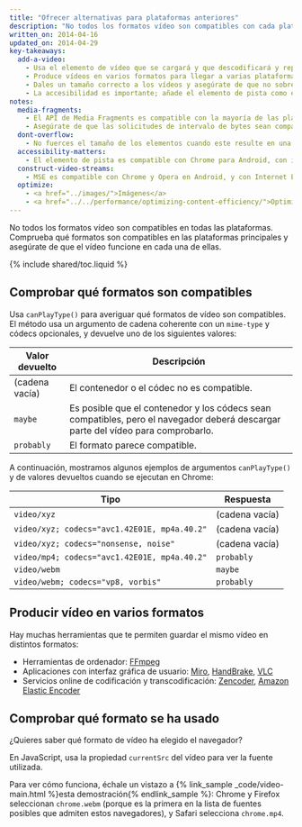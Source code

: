 ```yaml
---
title: "Ofrecer alternativas para plataformas anteriores"
description: "No todos los formatos vídeo son compatibles con cada plataforma. Comprueba qué formatos son compatibles en las plataformas principales y asegúrate de que el vídeo funcione en cada una de ellas."
written_on: 2014-04-16
updated_on: 2014-04-29
key-takeaways:
  add-a-video:
    - Usa el elemento de vídeo que se cargará y que descodificará y reproducirá el vídeo en tu sitio.
    - Produce vídeos en varios formatos para llegar a varias plataformas móviles.
    - Dales un tamaño correcto a los vídeos y asegúrate de que no sobrepasen los elementos que los contienen.
    - La accesibilidad es importante; añade el elemento de pista como elemento secundario del elemento de vídeo.
notes:
  media-fragments:
    - El API de Media Fragments es compatible con la mayoría de las plataformas, pero no con iOS.
    - Asegúrate de que las solicitudes de intervalo de bytes sean compatibles con tu servidor. Las solicitudes de intervalo se habilitan de manera predeterminada en la mayoría de los servidores, pero algunos servicios de alojamiento pueden inhabilitarlas.
  dont-overflow:
    - No fuerces el tamaño de los elementos cuando este resulte en una relación de aspecto distinta a la del vídeo original. Los elementos achatados o estirados no quedan bien.
  accessibility-matters:
    - El elemento de pista es compatible con Chrome para Android, con iOS Safari y con todos los navegadores actuales de ordenador, excepto con Firefox (consulta <a href="http://caniuse.com/track" title="Estado de compatibilidad del elemento de pista">caniuse.com/track</a>). También hay varios Polyfill disponibles. Recomendamos <a href='//www.delphiki.com/html5/playr/' title='Polyfill de elemento de pista de Playr'>Playr</a> o <a href='//captionatorjs.com/' title='Pista de Captionator'>Captionator</a>.
  construct-video-streams:
    - MSE es compatible con Chrome y Opera en Android, y con Internet Explorer 11 y Chrome en ordenador. También está previsto que sea compatible con la <a href='http://wiki.mozilla.org/Platform/MediaSourceExtensions' title='cronología de implementación de Firefox Media Source Extensions'>Firefox</a>.
  optimize:
    - <a href="../images/">Imágenes</a>
    - <a href="../../performance/optimizing-content-efficiency/">Optimizar la eficacia del contenido</a>
---
```


<p class="intro">
  No todos los formatos vídeo son compatibles en todas las plataformas. Comprueba qué formatos son compatibles en las plataformas principales y asegúrate de que el vídeo funcione en cada una de ellas.
</p>

{% include shared/toc.liquid %}


## Comprobar qué formatos son compatibles

Usa `canPlayType()` para averiguar qué formatos de vídeo son compatibles. El método usa un argumento de cadena coherente con un `mime-type` y códecs opcionales, y devuelve uno de los siguientes valores:

<table class="mdl-data-table mdl-js-data-table">
  <thead>
    <tr>
      <th>Valor devuelto</th>
      <th>Descripción</th>
    </tr>
  </thead>
  <tbody>
    <tr>
      <td data-th="Return value">(cadena vacía)</td>
      <td data-th="Description">El contenedor o el códec no es compatible.</td>
    </tr>
    <tr>
      <td data-th="Return value"><code>maybe</code></td>
      <td data-th="Description">
        Es posible que el contenedor y los códecs sean compatibles, pero el navegador
        deberá descargar parte del vídeo para comprobarlo.
      </td>
    </tr>
    <tr>
      <td data-th="Return value"><code>probably</code></td>
      <td data-th="Description">El formato parece compatible.
      </td>
    </tr>
  </tbody>
</table>

A continuación, mostramos algunos ejemplos de argumentos `canPlayType()` y de valores devueltos cuando se ejecutan en Chrome:


<table class="mdl-data-table mdl-js-data-table">
  <thead>
    <tr>
      <th>Tipo</th>
      <th>Respuesta</th>
    </tr>
  </thead>
  <tbody>
    <tr>
      <td data-th="Type"><code>video/xyz</code></td>
      <td data-th="Response">(cadena vacía)</td>
    </tr>
    <tr>
      <td data-th="Type"><code>video/xyz; codecs="avc1.42E01E, mp4a.40.2"</code></td>
      <td data-th="Response">(cadena vacía)</td>
    </tr>
    <tr>
      <td data-th="Type"><code>video/xyz; codecs="nonsense, noise"</code></td>
      <td data-th="Response">(cadena vacía)</td>
    </tr>
    <tr>
      <td data-th="Type"><code>video/mp4; codecs="avc1.42E01E, mp4a.40.2"</code></td>
      <td data-th="Response"><code>probably</code></td>
    </tr>
    <tr>
      <td data-th="Type"><code>video/webm</code></td>
      <td data-th="Response"><code>maybe</code></td>
    </tr>
    <tr>
      <td data-th="Type"><code>video/webm; codecs="vp8, vorbis"</code></td>
      <td data-th="Response"><code>probably</code></td>
    </tr>
  </tbody>
</table>


## Producir vídeo en varios formatos

Hay muchas herramientas que te permiten guardar el mismo vídeo en distintos formatos:

* Herramientas de ordenador: [FFmpeg](//ffmpeg.org/)
* Aplicaciones con interfaz gráfica de usuario: [Miro](//www.mirovideoconverter.com/), [HandBrake](//handbrake.fr/), [VLC](//www.videolan.org/)
* Servicios online de codificación y transcodificación: [Zencoder](//en.wikipedia.org/wiki/Zencoder), [Amazon Elastic Encoder](//aws.amazon.com/elastictranscoder)

## Comprobar qué formato se ha usado

¿Quieres saber qué formato de vídeo ha elegido el navegador?

En JavaScript, usa la propiedad `currentSrc` del vídeo para ver la fuente utilizada.

Para ver cómo funciona, échale un vistazo a {% link_sample _code/video-main.html %}esta demostración{% endlink_sample %}: Chrome y Firefox seleccionan `chrome.webm` (porque es la primera en la lista de fuentes posibles que admiten estos navegadores), y Safari selecciona `chrome.mp4`.



